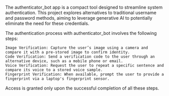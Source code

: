 The authenticator_bot app is a compact tool designed to streamline system authentication. 
This project explores alternatives to traditional username and password methods, 
aiming to leverage generative AI to potentially eliminate the need for these credentials.

The authentication process with authenticator_bot involves the following steps:

    Image Verification: Capture the user’s image using a camera and compare it with a pre-stored image to confirm identity.
    Code Verification: Send a verification code to the user through an alternative device, such as a mobile phone or email.
    Voice Verification: Request the user to repeat a specific sentence and compare its voice to a stored voice sample.
    Fingerprint Verification: When available, prompt the user to provide a fingerprint via a laptop's fingerprint sensor.

Access is granted only upon the successful completion of all these steps.
